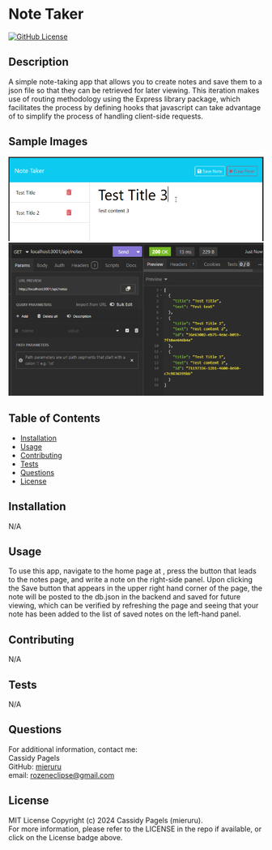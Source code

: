 # Note Taker

[![GitHub License](https://img.shields.io/badge/license-MIT_License-006400.svg)](https://opensource.org/license/mit)

## Description

A simple note-taking app that allows you to create notes and save them to a json file so that they can be retrieved for later viewing. This iteration makes use of routing methodology using the Express library package, which facilitates the process by defining hooks that javascript can take advantage of to simplify the process of handling client-side requests.

## Sample Images

![alt text](./assets/images/sample%201.png 'Sample Image 1')
![alt text](./assets/images/sample%202.png 'Sample Image 2')

<!-- ![alt text](./assets/images/sample%203.png 'Sample Image 3') -->
<!-- ![alt text](./assets/images/sample%204.png 'Sample Image 4') -->

## Table of Contents

- [Installation](#installation)
- [Usage](#usage)
- [Contributing](#contributing)
- [Tests](#tests)
- [Questions](#questions)
- [License](#license)

## Installation

N/A

## Usage

To use this app, navigate to the home page at <!-- render link goes here -->, press the button that leads to the notes page, and write a note on the right-side panel. Upon clicking the Save button that appears in the upper right hand corner of the page, the note will be posted to the db.json in the backend and saved for future viewing, which can be verified by refreshing the page and seeing that your note has been added to the list of saved notes on the left-hand panel.

## Contributing

N/A

## Tests

N/A

## Questions

For additional information, contact me:  
Cassidy Pagels  
GitHub: [mieruru](https://github.com/mieruru/)  
email: rozeneclipse@gmail.com

## License

MIT License Copyright (c) 2024 Cassidy Pagels (mieruru).  
For more information, please refer to the LICENSE in the repo if available, or click on the License badge above.
